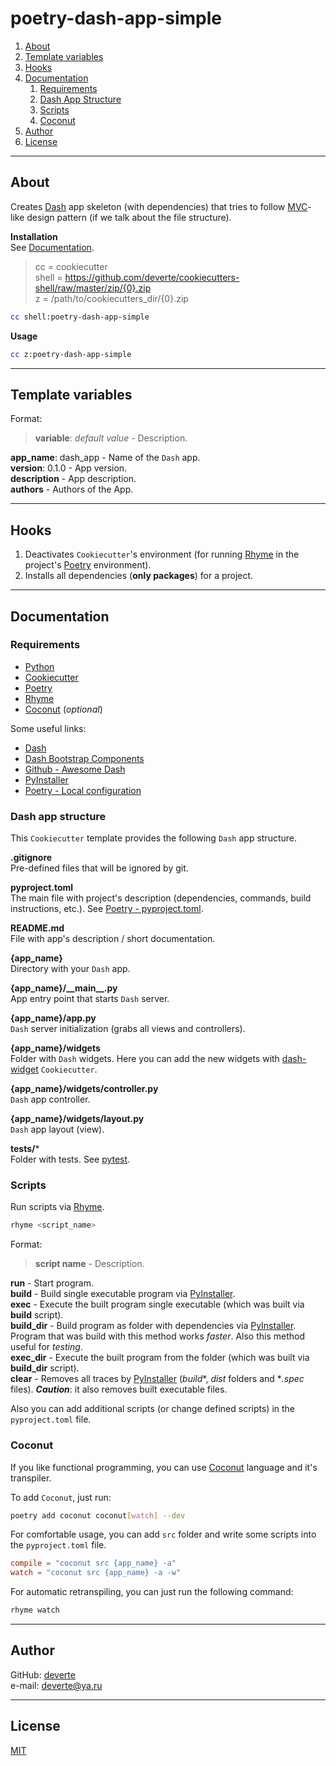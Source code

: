 # poetry-dash-app-simple

1. [About](#About)
2. [Template variables](#Template-variables)
3. [Hooks](#Hooks)
4. [Documentation](#Documentation)
    1. [Requirements](#Requirements)
    2. [Dash App Structure](#Dash-app-structure)
    3. [Scripts](#Scripts)
    4. [Coconut](#Coconut)
5. [Author](#Author)
6. [License](#License)

---


## About
Creates [Dash](https://dash.plotly.com/) app skeleton (with dependencies) that tries to follow [MVC](https://en.wikipedia.org/wiki/Model%E2%80%93view%E2%80%93controller)-like design pattern (if we talk about the file structure).

**Installation**  
See [Documentation](../../../../#Documentation).
> cc = cookiecutter  
> shell = https://github.com/deverte/cookiecutters-shell/raw/master/zip/{0}.zip  
> z = /path/to/cookiecutters_dir/{0}.zip
```sh
cc shell:poetry-dash-app-simple
```

**Usage**  
```sh
cc z:poetry-dash-app-simple
```


---


## Template variables
Format:
> **variable**: *default value* - Description.

**app_name**: dash_app - Name of the `Dash` app.  
**version**: 0.1.0 - App version.  
**description** - App description.  
**authors** - Authors of the App.


---


## Hooks
1. Deactivates `Cookiecutter`'s environment (for running [Rhyme](https://github.com/deverte/rhyme) in the project's [Poetry](https://python-poetry.org/) environment).
2. Installs all dependencies (**only packages**) for a project.


---


## Documentation
### Requirements
- [Python](https://www.python.org/)
- [Cookiecutter](https://github.com/cookiecutter/cookiecutter)
- [Poetry](https://python-poetry.org/)
- [Rhyme](https://github.com/deverte/rhyme)
- [Coconut](http://coconut-lang.org/) (*optional*)

Some useful links:  
- [Dash](https://dash.plotly.com/)
- [Dash Bootstrap Components](https://dash-bootstrap-components.opensource.faculty.ai/)
- [Github - Awesome Dash](https://github.com/ucg8j/awesome-dash)
- [PyInstaller](https://www.pyinstaller.org/)
- [Poetry - Local configuration](https://python-poetry.org/docs/configuration/#local-configuration)

### Dash app structure
This `Cookiecutter` template provides the following `Dash` app structure.

**.gitignore**  
Pre-defined files that will be ignored by git.

**pyproject.toml**  
The main file with project's description (dependencies, commands, build instructions, etc.). See [Poetry - pyproject.toml](https://python-poetry.org/docs/pyproject/).

**README.md**  
File with app's description / short documentation.

**{app_name}**  
Directory with your `Dash` app.

**{app_name}/\_\_main__.py**  
App entry point that starts `Dash` server.

**{app_name}/app.py**  
`Dash` server initialization (grabs all views and controllers).

**{app_name}/widgets**  
Folder with `Dash` widgets. Here you can add the new widgets with [dash-widget](../dash-widget) `Cookiecutter`.

**{app_name}/widgets/controller.py**  
`Dash` app controller.

**{app_name}/widgets/layout.py**  
`Dash` app layout (view).

**tests/***  
Folder with tests. See [pytest](https://docs.pytest.org/en/latest/).

### Scripts
Run scripts via [Rhyme](https://github.com/deverte/rhyme).

```sh
rhyme <script_name>
```

Format:
> **script name** - Description.

**run** - Start program.  
**build** - Build single executable program via [PyInstaller](https://www.pyinstaller.org/).  
**exec** - Execute the built program single executable (which was built via **build** script).  
**build_dir** - Build program as folder with dependencies via [PyInstaller](https://www.pyinstaller.org/). Program that was build with this method works *faster*. Also this method useful for *testing*.  
**exec_dir** - Execute the built program from the folder (which was built via **build_dir** script).  
**clear** - Removes all traces by [PyInstaller](https://www.pyinstaller.org/) (*build**, *dist* folders and **.spec* files). ***Caution***: it also removes built executable files.

Also you can add additional scripts (or change defined scripts) in the `pyproject.toml` file.  

### Coconut
If you like functional programming, you can use [Coconut](http://coconut-lang.org/) language and it's transpiler.

To add `Coconut`, just run:
```sh
poetry add coconut coconut[watch] --dev
```

For comfortable usage, you can add `src` folder and write some scripts into the `pyproject.toml` file.
```toml
compile = "coconut src {app_name} -a"
watch = "coconut src {app_name} -a -w"
```

For automatic retranspiling, you can just run the following command:
```sh
rhyme watch
```


---


## Author
GitHub: [deverte](https://github.com/deverte)  
e-mail: [deverte@ya.ru](mailto:deverte@ya.ru)


---


## License
[MIT](/License)